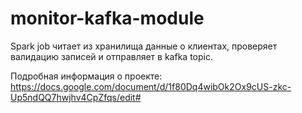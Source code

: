 # monitor-kafka-module
Spark job читает из хранилища данные о клиентах, проверяет валидацию записей и отправляет в kafka topic.

Подробная информация о проекте: https://docs.google.com/document/d/1f80Dq4wibOk2Ox9cUS-zkc-Up5ndQQ7hwjhv4CpZfqs/edit#
